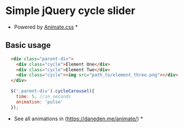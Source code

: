 # Simple jQuery cycle slider
* Powered by [Animate.css](https://github.com/daneden/animate.css) *

## Basic usage
```html
  <div class="parent-div">
    <div class="cycle">Element One</div>
    <div class="cycle">Element Two</div>
    <div class="cycle"><img src="path_to/element_three.png"></div>
  </div>
```

```javascript
  $('.parent-div').cycleCarousel({
    time: 5, //in seconds
    animation: 'pulse'
  });
```
* See all animations in (https://daneden.me/animate/) *
